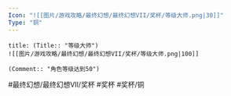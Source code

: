 ```yaml
---
Icon: "![[图片/游戏攻略/最终幻想/最终幻想VII/奖杯/等级大师.png|30]]"
Type: "铜"
---
```

```ad-common-bronze-trophy
title: (Title:: "等级大师")
![[图片/游戏攻略/最终幻想/最终幻想VII/奖杯/等级大师.png|100]]

(Comment:: "角色等级达到50")
```

#最终幻想/最终幻想VII/奖杯 #奖杯 #奖杯/铜
